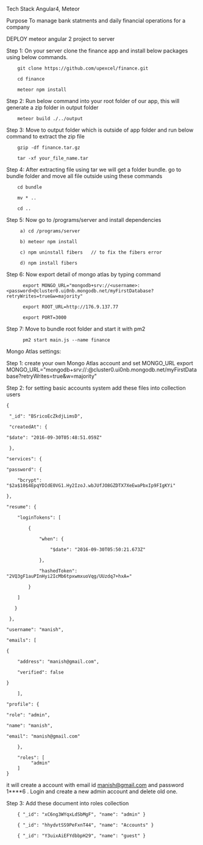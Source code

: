 Tech Stack
Angular4, Meteor

Purpose
To manage bank statments and daily financial operations for a company

DEPLOY
meteor angular 2 project to server

Step 1: On your server clone the finance app and install below packages using below commands.

        git clone https://github.com/upexcel/finance.git 

        cd finance

        meteor npm install


Step 2: Run below command into your root folder of our app, this will generate a zip folder in output folder

        meteor build ./../output


Step 3: Move to output folder which is outside of app folder and run below command to extract the zip file

        gzip -df finance.tar.gz 

        tar -xf your_file_name.tar

Step 4: After extracting file using tar we will get a folder bundle. go to bundle folder and move all file outside using these commands

        cd bundle

        mv * ..

        cd ..

Step 5: Now go to /programs/server and install dependencies

         a) cd /programs/server

         b) meteor npm install

         c) npm uninstall fibers   // to fix the fibers error

         d) npm install fibers    


Step 6: Now export detail of mongo atlas by typing command

          export MONGO_URL="mongodb+srv://<username>:<password>@cluster0.ui0nb.mongodb.net/myFirstDatabase?retryWrites=true&w=majority" 
        
          export ROOT_URL=http://176.9.137.77

          export PORT=3000 


Step 7: Move to bundle root folder and start it with pm2

          pm2 start main.js --name finance


Mongo Atlas settings: 

Step 1: create your own Mongo Atlas account and set MONGO_URL export MONGO_URL="mongodb+srv://<username>:<password>@cluster0.ui0nb.mongodb.net/myFirstDatabase?retryWrites=true&w=majority"


Step 2: for setting basic accounts system add these files into collection users 

    {

     "_id": "BSricoEcZkdjLimsD",

     "createdAt": {

    "$date": "2016-09-30T05:48:51.059Z"

     },

    "services": {

    "password": {

        "bcrypt": "$2a$10$4EpqYDIdE0VG1.Hy2IzoJ.wbJUfJO8GZDTX7XeEwaPbxIp9FIgKYi"

    },

    "resume": {

        "loginTokens": [

            {

                "when": {

                    "$date": "2016-09-30T05:50:21.673Z"

                },

                "hashedToken": "2VQ3gF1auPInHyi2IcMb6tpxwmxuoVqg/UUzdq7+hxA="

            }

        ]

       }
 
     },

    "username": "manish",

    "emails": [

    {

        "address": "manish@gmail.com",

        "verified": false

    }

        ],

    "profile": {

    "role": "admin",

    "name": "manish",

    "email": "manish@gmail.com"

        },

        "roles": [
             "admin"
        ]
    }

it will create a account with email id manish@gmail.com and password 1****6 . Login and create a new admin account and delete old one.

Step 3: Add these document into roles collection 

        { "_id": "xC6ng3WYqxLdSbMgF", "name": "admin" }

        { "_id": "hhydvtSS9PeFxnT44", "name": "Accounts" }

        { "_id": "Y3uixAiEFYdbbpH29", "name": "guest" }
